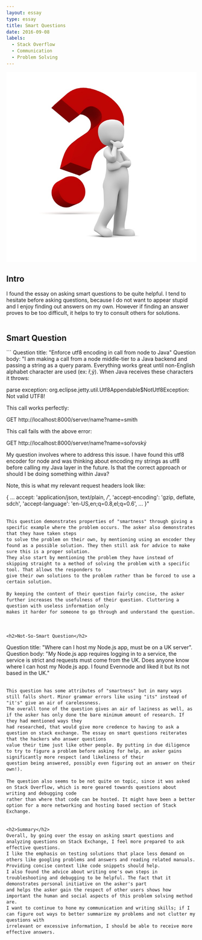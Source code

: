 ```yaml
---
layout: essay
type: essay
title: Smart Questions
date: 2016-09-08
labels:
  - Stack Overflow
  - Communication
  - Problem Solving
---
```


<img class="ui medium right floated rounded image" src="../images/red_question_man.jpg">
<h2>Intro</h2>
I found the essay on asking smart questions to be quite helpful.
I tend to hesitate before asking questions, because I do not want to appear stupid and I enjoy finding out answers on my own.
However if finding an answer proves to be too difficult, it helps to try to consult others for solutions.
<br /><br />


<h2>Smart Question</h2>
```
Question title: "Enforce utf8 encoding in call from node to Java"
Question body: "I am making a call from a node middle-tier to a Java backend and passing a string as a query param. Everything works great until non-English alphabet character are used (ex: ř,ý). When Java receives these characters it throws:

parse exception: org.eclipse.jetty.util.Utf8Appendable$NotUtf8Exception: Not valid UTF8!

This call works perfectly:

GET http://localhost:8000/server/name?name=smith

This call fails with the above error:

GET http://localhost:8000/server/name?name=sořovský

My question involves where to address this issue. I have found this utf8 encoder for node and was thinking about encoding my strings as utf8 before calling my Java layer in the future. Is that the correct approach or should I be doing something within Java?

Note, this is what my relevant request headers look like:

{
  ...
  accept: 'application/json, text/plain, */*',
  'accept-encoding': 'gzip, deflate, sdch',
  'accept-language': 'en-US,en;q=0.8,el;q=0.6',
  ...
}"
```

This question demonstrates properties of "smartness" through giving a specific example where the problem occurs. The asker also demonstrates that they have taken steps
to solve the problem on their own, by mentioning using an encoder they found as a possible solution. They then still ask for advice to make sure this is a proper solution.
They also start by mentioning the problem they have instead of skipping straight to a method of solving the problem with a specific tool. That allows the responders to 
give their own solutions to the problem rather than be forced to use a certain solution.

By keeping the content of their question fairly concise, the asker further increases the usefulness of their question. Cluttering a question with useless information only
makes it harder for someone to go through and understand the question.



<h2>Not-So-Smart Question</h2>
```
Question title: "Where can I host my Node.js app, must be on a UK server".
Question body: "My Node.js app requires logging in to a service, the service is strict and requests must come from the UK. 
Does anyone know where I can host my Node.js app. I found Evennode and liked it but its not based in the UK."
```

This question has some attributes of "smartness" but in many ways still falls short. Minor grammar errors like using "its" instead of "it's" give an air of carelessness.
The overall tone of the question gives an air of laziness as well, as if the asker has only done the bare minimum amount of research. If they had mentioned ways they
had researched, that would give more credence to having to ask a question on stack exchange. The essay on smart questions reiterates that the hackers who answer questions
value their time just like other people. By putting in due diligence to try to figure a problem before asking for help, an asker gains significantly more respect (and likeliness of their
question being answered, possibly even figuring out an answer on their own!).

The question also seems to be not quite on topic, since it was asked on Stack Overflow, which is more geared towards questions about writing and debugging code 
rather than where that code can be hosted. It might have been a better option for a more networking and hosting based section of Stack Exchange.


<h2>Summary</h2>
Overall, by going over the essay on asking smart questions and analyzing questions on Stack Exchange, I feel more prepared to ask effective questions.
I like the emphasis on testing solutions that place less demand on others like googling problems and answers and reading related manuals.
Providing concise context like code snippets should help.
I also found the advice about writing one's own steps in troubleshooting and debugging to be helpful. The fact that it demonstrates personal initiative on the asker's part
and helps the asker gain the respect of other users shows how important the human and social aspects of this problem solving method are.
I want to continue to hone my communication and writing skills; if I can figure out ways to better summarize my problems and not clutter my questions with 
irrelevant or excessive information, I should be able to receive more effective answers.
